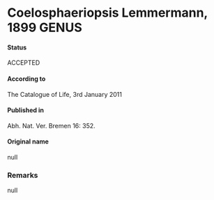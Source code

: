 Coelosphaeriopsis Lemmermann, 1899 GENUS
=======

#### Status
ACCEPTED

#### According to
The Catalogue of Life, 3rd January 2011

#### Published in
Abh. Nat. Ver. Bremen 16: 352.

#### Original name
null

### Remarks
null